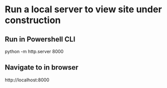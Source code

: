 # Run a local server to view site under construction

## Run in Powershell CLI
python -m http.server 8000

## Navigate to in browser
http://localhost:8000